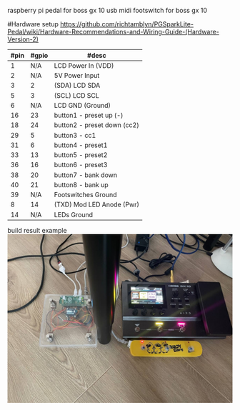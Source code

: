 raspberry pi pedal for boss gx 10
usb midi footswitch for boss gx 10


#Hardware setup
https://github.com/richtamblyn/PGSparkLite-Pedal/wiki/Hardware-Recommendations-and-Wiring-Guide-(Hardware-Version-2)


|#pin | #gpio | #desc |
| --- | --- | --- |
|1  |  N/A |   LCD Power In (VDD) |
|2  |  N/A |   5V Power Input |
|3  |  2 |     (SDA)   LCD SDA |
|5  |  3 |     (SCL)   LCD SCL |
|6  |  N/A |   LCD GND (Ground) |
|16 |  23 |    button1 - preset up   (-) |
|18 |  24 |    button2 - preset down (cc2) |
|29 |  5 |     button3 - cc1 |
|31 |  6 |     button4 - preset1 |
|33 |  13 |    button5 - preset2 |
|36 |  16 |    button6 - preset3 |
|38 |  20 |    button7 - bank down |
|40 |  21 |    button8 - bank up |
|39 |  N/A |   Footswitches Ground |
|8  |  14 |    (TXD) Mod LED Anode (Pwr) |
|14 |  N/A |   LEDs Ground |


build result example
![build result example](https://github.com/aleksandr-rakov/Boss-GX10-Pedal/blob/main/example.jpg?raw=true)

